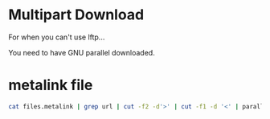 Multipart Download
==================


For when you can't use lftp...

You need to have GNU parallel downloaded.

# metalink file

```bash
cat files.metalink | grep url | cut -f2 -d'>' | cut -f1 -d '<' | parallel -j1 "./download_large_http.sh data{#} {}"
```

